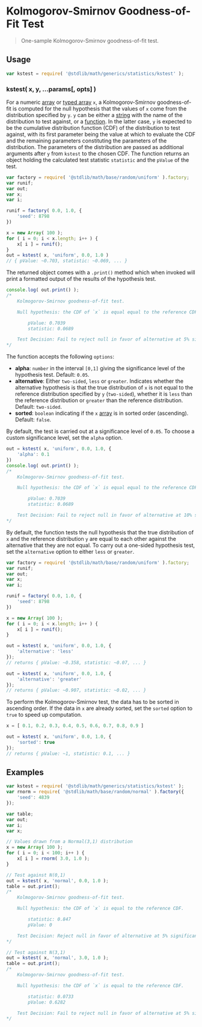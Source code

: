 # Kolmogorov-Smirnov Goodness-of-Fit Test

> One-sample Kolmogorov-Smirnov goodness-of-fit test.


<!-- <usage> -->

## Usage

``` javascript
var kstest = require( '@stdlib/math/generics/statistics/kstest' );
```

### kstest( x, y, ...params[, opts] )

For a numeric [array][array] or [typed array][typed-array]
`x`, a Kolmogorov-Smirnov goodness-of-fit is computed for the null hypothesis that the values of `x` come from the distribution specified by `y`. `y` can be either a [string][string] with the name of the distribution to test against, or a [function][function]. In the latter case, `y` is expected to be the cumulative distribution function (CDF) of the distribution to test against, with its first parameter being the value at which to evaluate the CDF and the remaining parameters constituting the parameters of the distribution. The parameters of the distribution are passed as additional arguments after `y` from `kstest` to the chosen CDF. The function returns an object holding the calculated test statistic `statistic` and the `pValue` of the test.

``` javascript
var factory = require( '@stdlib/math/base/random/uniform' ).factory;
var runif;
var out;
var x;
var i;

runif = factory( 0.0, 1.0, {
    'seed': 8798
})

x = new Array( 100 );
for ( i = 0; i < x.length; i++ ) {
    x[ i ] = runif();
}
out = kstest( x, 'uniform', 0.0, 1.0 )
// { pValue: ~0.703, statistic: ~0.069, ... }
```

The returned object comes with a `.print()` method which when invoked will print a formatted output of the results of the hypothesis test.

```javascript
console.log( out.print() );
/*
    Kolmogorov-Smirnov goodness-of-fit test.

    Null hypothesis: the CDF of `x` is equal equal to the reference CDF.

        pValue: 0.7039
        statistic: 0.0689

    Test Decision: Fail to reject null in favor of alternative at 5% significance level
*/
```

The function accepts the following `options`:

* __alpha__: `number` in the interval `[0,1]` giving the significance level of the hypothesis test. Default: `0.05`.
* __alternative__: Either `two-sided`, `less` or `greater`. Indicates whether the alternative hypothesis is that the true distribution of `x` is not equal to the reference distribution specified by `y` (`two-sided`), whether it is `less` than the reference distribution or `greater` than the reference distribution. Default: `two-sided`.
* __sorted__: `boolean` indicating if the `x` [array][array] is in sorted order (ascending). Default: `false`.

By default, the test is carried out at a significance level of `0.05`. To choose a custom significance level, set the `alpha` option.

``` javascript
out = kstest( x, 'uniform', 0.0, 1.0, {
    'alpha': 0.1
})
console.log( out.print() );
/*
    Kolmogorov-Smirnov goodness-of-fit test.

    Null hypothesis: the CDF of `x` is equal equal to the reference CDF.

        pValue: 0.7039
        statistic: 0.0689

    Test Decision: Fail to reject null in favor of alternative at 10% significance level
*/
```

By default, the function tests the null hypothesis that the true distribution of `x` and the reference distribution `y` are equal to each other against the alternative that they are not equal. To carry out a one-sided hypothesis test, set the `alternative` option to either `less` or `greater`.

```javascript
var factory = require( '@stdlib/math/base/random/uniform' ).factory;
var runif;
var out;
var x;
var i;

runif = factory( 0.0, 1.0, {
    'seed': 8798
})

x = new Array( 100 );
for ( i = 0; i < x.length; i++ ) {
    x[ i ] = runif();
}

out = kstest( x, 'uniform', 0.0, 1.0, {
    'alternative': 'less'
});
// returns { pValue: ~0.358, statistic: ~0.07, ... }

out = kstest( x, 'uniform', 0.0, 1.0, {
    'alternative': 'greater'
});
// returns { pValue: ~0.907, statistic: ~0.02, ... }
```

To perform the Kolmogorov-Smirnov test, the data has to be sorted in ascending order. If the data in `x` are already sorted, set the `sorted` option to `true` to speed up computation.

```javascript
x = [ 0.1, 0.2, 0.3, 0.4, 0.5, 0.6, 0.7, 0.8, 0.9 ]

out = kstest( x, 'uniform', 0.0, 1.0, {
    'sorted': true
});
// returns { pValue: ~1, statistic: 0.1, ... }
```

<!-- </usage> -->

<!-- <examples> -->

## Examples

``` javascript
var kstest = require( '@stdlib/math/generics/statistics/kstest' );
var rnorm = require( '@stdlib/math/base/random/normal' ).factory({
    'seed': 4839
});

var table;
var out;
var i;
var x;

// Values drawn from a Normal(3,1) distribution
x = new Array( 100 );
for ( i = 0; i < 100; i++ ) {
    x[ i ] = rnorm( 3.0, 1.0 );
}

// Test against N(0,1)
out = kstest( x, 'normal', 0.0, 1.0 );
table = out.print();
/*
    Kolmogorov-Smirnov goodness-of-fit test.

    Null hypothesis: the CDF of `x` is equal to the reference CDF.

        statistic: 0.847
        pValue: 0

    Test Decision: Reject null in favor of alternative at 5% significance level
*/

// Test against N(3,1)
out = kstest( x, 'normal', 3.0, 1.0 );
table = out.print();
/*
    Kolmogorov-Smirnov goodness-of-fit test.

    Null hypothesis: the CDF of `x` is equal to the reference CDF.

        statistic: 0.0733
        pValue: 0.6282

    Test Decision: Fail to reject null in favor of alternative at 5% significance level
*/
```

<!-- </examples> -->


<!-- <links> -->

[array]: https://developer.mozilla.org/en-US/docs/Web/JavaScript/Reference/Global_Objects/Array
[function]: https://developer.mozilla.org/en-US/docs/Web/JavaScript/Reference/Global_Objects/Function
[typed-array]: https://developer.mozilla.org/en-US/docs/Web/JavaScript/Typed_arrays
[string]: https://developer.mozilla.org/en-US/docs/Web/JavaScript/Reference/Global_Objects/String

<!-- </links> -->
